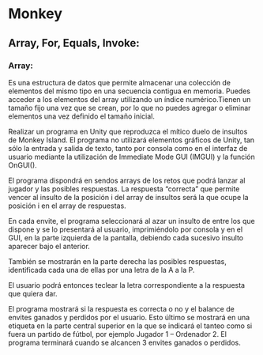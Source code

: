 # Monkey

## Array, For, Equals, Invoke:

### Array:
Es una estructura de datos que permite almacenar una colección de elementos del mismo tipo en una secuencia contigua en memoria. Puedes acceder a los elementos del array utilizando un índice numérico.Tienen un tamaño fijo una vez que se crean, por lo que no puedes agregar o eliminar elementos una vez definido el tamaño inicial.


Realizar un programa en Unity que reproduzca el mítico duelo de insultos de Monkey Island. El
programa no utilizará elementos gráficos de Unity, tan sólo la entrada y salida de texto, tanto por
consola como en el interfaz de usuario mediante la utilización de Immediate Mode GUI (IMGUI) y
la función OnGUI().

El programa dispondrá en sendos arrays de los retos que podrá lanzar al jugador y las posibles
respuestas. La respuesta “correcta” que permite vencer al insulto de la posición i del array de
insultos será la que ocupe la posición i en el array de respuestas.

En cada envite, el programa seleccionará al azar un insulto de entre los que dispone y se lo
presentará al usuario, imprimiéndolo por consola y en el GUI, en la parte izquierda de la pantalla,
debiendo cada sucesivo insulto aparecer bajo el anterior.

También se mostrarán en la parte derecha las posibles respuestas, identificada cada una de ellas por
una letra de la A a la P.

El usuario podrá entonces teclear la letra correspondiente a la respuesta que quiera dar.

El programa mostrará si la respuesta es correcta o no y el balance de envites ganados y perdidos por
el usuario. Esto último se mostrará en una etiqueta en la parte central superior en la que se indicará
el tanteo como si fuera un partido de fútbol, por ejemplo Jugador 1 – Ordenador 2. El programa
terminará cuando se alcancen 3 envites ganados o perdidos.
